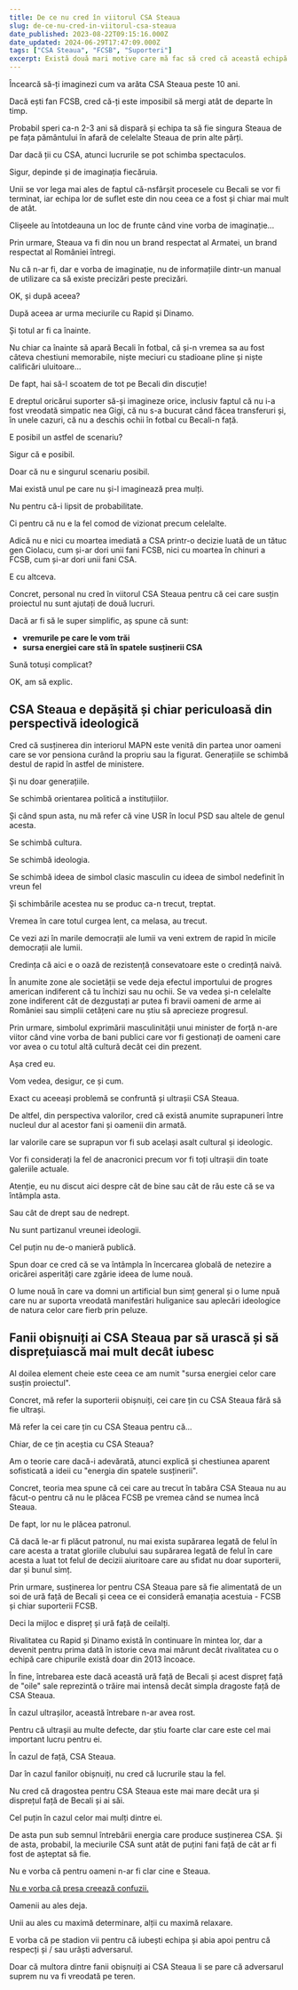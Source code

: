 ```yaml
---
title: De ce nu cred în viitorul CSA Steaua
slug: de-ce-nu-cred-in-viitorul-csa-steaua
date_published: 2023-08-22T09:15:16.000Z
date_updated: 2024-06-29T17:47:09.000Z
tags: ["CSA Steaua", "FCSB", "Suporteri"]
excerpt: Există două mari motive care mă fac să cred că această echipă de fotbal n-are viitor. Niciunul nu are legătură cu legislația sau cu dificultatea asocierii cu un privat. 
---
```


Încearcă să-ți imaginezi cum va arăta CSA Steaua peste 10 ani.

Dacă ești fan FCSB, cred că-ți este imposibil să mergi atât de departe în timp.

Probabil speri ca-n 2-3 ani să dispară și echipa ta să fie singura Steaua de pe fața pământului în afară de celelalte Steaua de prin alte părți.

Dar dacă ții cu CSA, atunci lucrurile se pot schimba spectaculos.

Sigur, depinde și de imaginația fiecăruia.

Unii se vor lega mai ales de faptul că-nsfârșit procesele cu Becali se vor fi terminat, iar echipa lor de suflet este din nou ceea ce a fost și chiar mai mult de atât.

Clișeele au întotdeauna un loc de frunte când vine vorba de imaginație...

Prin urmare, Steaua va fi din nou un brand respectat al Armatei, un brand respectat al României întregi.

Nu că n-ar fi, dar e vorba de imaginație, nu de informațiile dintr-un manual de utilizare ca să existe precizări peste precizări.

OK, și după aceea?

După aceea ar urma meciurile cu Rapid și Dinamo.

Și totul ar fi ca înainte.

Nu chiar ca înainte să apară Becali în fotbal, că și-n vremea sa au fost câteva chestiuni memorabile, niște meciuri cu stadioane pline și niște calificări uluitoare...

De fapt, hai să-l scoatem de tot pe Becali din discuție!

E dreptul oricărui suporter să-și imagineze orice, inclusiv faptul că nu i-a fost vreodată simpatic nea Gigi, că nu s-a bucurat când făcea transferuri și, în unele cazuri, că nu a deschis ochii în fotbal cu Becali-n față.

E posibil un astfel de scenariu?

Sigur că e posibil.

Doar că nu e singurul scenariu posibil.

Mai există unul pe care nu și-l imaginează prea mulți.

Nu pentru că-i lipsit de probabilitate.

Ci pentru că nu e la fel comod de vizionat precum celelalte.

Adică nu e nici cu moartea imediată a CSA printr-o decizie luată de un tătuc gen Ciolacu, cum și-ar dori unii fani FCSB, nici cu moartea în chinuri a FCSB, cum și-ar dori unii fani CSA.

E cu altceva.

Concret, personal nu cred în viitorul CSA Steaua pentru că cei care susțin proiectul nu sunt ajutați de două lucruri.

Dacă ar fi să le super simplific, aș spune că sunt:

- **vremurile pe care le vom trăi**
- **sursa energiei care stă în spatele susținerii CSA**

Sună totuși complicat?

OK, am să explic.

## CSA Steaua e depășită și chiar periculoasă din perspectivă ideologică

Cred că susținerea din interiorul MAPN este venită din partea unor oameni care se vor pensiona curând la propriu sau la figurat. Generațiile se schimbă destul de rapid în astfel de ministere.

Și nu doar generațiile.

Se schimbă orientarea politică a instituțiilor.

Și când spun asta, nu mă refer că vine USR în locul PSD sau altele de genul acesta.

Se schimbă cultura.

Se schimbă ideologia.

Se schimbă ideea de simbol clasic masculin cu ideea de simbol nedefinit în vreun fel

Și schimbările acestea nu se produc ca-n trecut, treptat.

Vremea în care totul curgea lent, ca melasa, au trecut.

Ce vezi azi în marile democrații ale lumii va veni extrem de rapid în micile democrații ale lumii.

Credința că aici e o oază de rezistență consevatoare este o credință naivă.

În anumite zone ale societății se vede deja efectul importului de progres american indiferent că tu închizi sau nu ochii. Se va vedea și-n celelalte zone indiferent cât de dezgustați ar putea fi bravii oameni de arme ai României sau simplii cetățeni care nu știu să aprecieze progresul.

Prin urmare, simbolul exprimării masculinității unui minister de forță n-are viitor când vine vorba de bani publici care vor fi gestionați de oameni care vor avea o cu totul altă cultură decât cei din prezent.

Așa cred eu.

Vom vedea, desigur, ce și cum.

Exact cu aceeași problemă se confruntă și ultrașii CSA Steaua.

De altfel, din perspectiva valorilor, cred că există anumite suprapuneri între nucleul dur al acestor fani și oamenii din armată.

Iar valorile care se suprapun vor fi sub același asalt cultural și ideologic.

Vor fi considerați la fel de anacronici precum vor fi toți ultrașii din toate galeriile actuale.

Atenție, eu nu discut aici despre cât de bine sau cât de rău este că se va întâmpla asta.

Sau cât de drept sau de nedrept.

Nu sunt partizanul vreunei ideologii.

Cel puțin nu de-o manieră publică.

Spun doar ce cred că se va întâmpla în încercarea globală de netezire a oricărei asperități care zgârie ideea de lume nouă.

O lume nouă în care va domni un artificial bun simț general și o lume npuă care nu ar suporta vreodată manifestări huliganice sau aplecări ideologice de natura celor care fierb prin peluze.

## Fanii obișnuiți ai CSA Steaua par să urască și să disprețuiască mai mult decât iubesc

Al doilea element cheie este ceea ce am numit "sursa energiei celor care susțin proiectul".

Concret, mă refer la suporterii obișnuiți, cei care țin cu CSA Steaua fără să fie ultrași.

Mă refer la cei care țin cu CSA Steaua pentru că...

Chiar, de ce țin aceștia cu CSA Steaua?

Am o teorie care dacă-i adevărată, atunci explică și chestiunea aparent sofisticată a ideii cu "energia din spatele susținerii".

Concret, teoria mea spune că cei care au trecut în tabăra CSA Steaua nu au făcut-o pentru că nu le plăcea FCSB pe vremea când se numea încă Steaua.

De fapt, lor nu le plăcea patronul.

Că dacă le-ar fi plăcut patronul, nu mai exista supărarea legată de felul în care acesta a tratat gloriile clubului sau supărarea legată de felul în care acesta a luat tot felul de decizii aiuritoare care au sfidat nu doar suporterii, dar și bunul simț.

Prin urmare, susținerea lor pentru CSA Steaua pare să fie alimentată de un soi de ură față de Becali și ceea ce ei consideră emanația acestuia - FCSB și chiar suporterii FCSB.

Deci la mijloc e dispreț și ură față de ceilalți.

Rivalitatea cu Rapid și Dinamo există în continuare în mintea lor, dar a devenit pentru prima dată în istorie ceva mai mărunt decât rivalitatea cu o echipă care chipurile există doar din 2013 încoace.

În fine, întrebarea este dacă această ură față de Becali și acest dispreț față de "oile" sale reprezintă o trăire mai intensă decât simpla dragoste față de CSA Steaua.

În cazul ultrașilor, această întrebare n-ar avea rost.

Pentru că ultrașii au multe defecte, dar știu foarte clar care este cel mai important lucru pentru ei.

În cazul de față, CSA Steaua.

Dar în cazul fanilor obișnuiți, nu cred că lucrurile stau la fel.

Nu cred că dragostea pentru CSA Steaua este mai mare decât ura și disprețul față de Becali și ai săi.

Cel puțin în cazul celor mai mulți dintre ei.

De asta pun sub semnul întrebării energia care produce susținerea CSA. Și de asta, probabil, la meciurile CSA sunt atât de puțini fani față de cât ar fi fost de așteptat să fie.

Nu e vorba că pentru oameni n-ar fi clar cine e Steaua.

[Nu e vorba că presa creează confuzii.](__GHOST_URL__/p/vina-presei-fcsb-csa-steaua)

Oamenii au ales deja.

Unii au ales cu maximă determinare, alții cu maximă relaxare.

E vorba că pe stadion vii pentru că iubești echipa și abia apoi pentru că respecți și / sau urăști adversarul.

Doar că multora dintre fanii obișnuiți ai CSA Steaua li se pare că adversarul suprem nu va fi vreodată pe teren.

